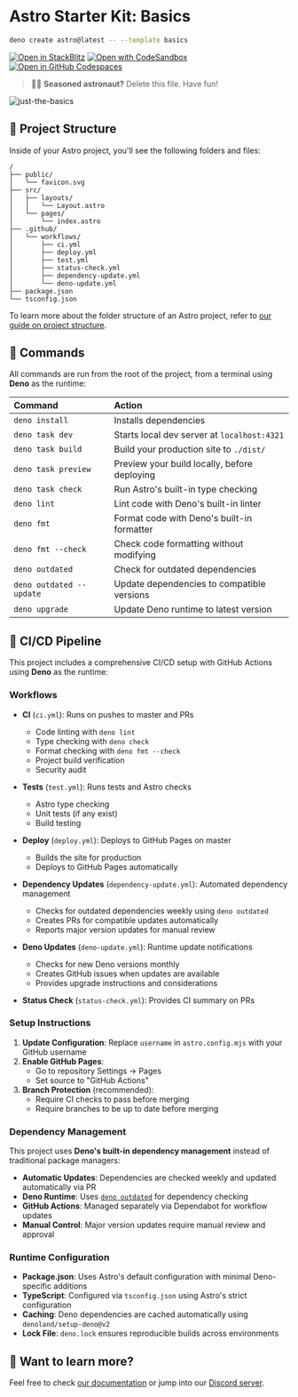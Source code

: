 # Astro Starter Kit: Basics

```sh
deno create astro@latest -- --template basics
```

[![Open in StackBlitz](https://developer.stackblitz.com/img/open_in_stackblitz.svg)](https://stackblitz.com/github/withastro/astro/tree/latest/examples/basics)
[![Open with CodeSandbox](https://assets.codesandbox.io/github/button-edit-lime.svg)](https://codesandbox.io/p/sandbox/github/withastro/astro/tree/latest/examples/basics)
[![Open in GitHub Codespaces](https://github.com/codespaces/badge.svg)](https://codespaces.new/withastro/astro?devcontainer_path=.devcontainer/basics/devcontainer.json)

> 🧑‍🚀 **Seasoned astronaut?** Delete this file. Have fun!

![just-the-basics](https://github.com/withastro/astro/assets/2244813/a0a5533c-a856-4198-8470-2d67b1d7c554)

## 🚀 Project Structure

Inside of your Astro project, you'll see the following folders and files:

```text
/
├── public/
│   └── favicon.svg
├── src/
│   ├── layouts/
│   │   └── Layout.astro
│   └── pages/
│       └── index.astro
├── .github/
│   └── workflows/
│       ├── ci.yml
│       ├── deploy.yml
│       ├── test.yml
│       ├── status-check.yml
│       ├── dependency-update.yml
│       └── deno-update.yml
├── package.json
└── tsconfig.json
```

To learn more about the folder structure of an Astro project, refer to
[our guide on project structure](https://docs.astro.build/en/basics/project-structure/).

## 🧞 Commands

All commands are run from the root of the project, from a terminal using
**Deno** as the runtime:

| Command                      | Action                                       |
| :--------------------------- | :------------------------------------------- |
| `deno install`               | Installs dependencies                        |
| `deno task dev`              | Starts local dev server at `localhost:4321`  |
| `deno task build`            | Build your production site to `./dist/`      |
| `deno task preview`          | Preview your build locally, before deploying |
| `deno task check`            | Run Astro's built-in type checking           |
| `deno lint`                  | Lint code with Deno's built-in linter        |
| `deno fmt`                   | Format code with Deno's built-in formatter   |
| `deno fmt --check`           | Check code formatting without modifying      |
| `deno outdated`              | Check for outdated dependencies              |
| `deno outdated --update`     | Update dependencies to compatible versions   |
| `deno upgrade`               | Update Deno runtime to latest version        |

## 🔄 CI/CD Pipeline

This project includes a comprehensive CI/CD setup with GitHub Actions using
**Deno** as the runtime:

### Workflows

- **CI** (`ci.yml`): Runs on pushes to master and PRs
  - Code linting with `deno lint`
  - Type checking with `deno check`
  - Format checking with `deno fmt --check`
  - Project build verification
  - Security audit

- **Tests** (`test.yml`): Runs tests and Astro checks
  - Astro type checking
  - Unit tests (if any exist)
  - Build testing

- **Deploy** (`deploy.yml`): Deploys to GitHub Pages on master
  - Builds the site for production
  - Deploys to GitHub Pages automatically

- **Dependency Updates** (`dependency-update.yml`): Automated dependency management
  - Checks for outdated dependencies weekly using `deno outdated`
  - Creates PRs for compatible updates automatically
  - Reports major version updates for manual review

- **Deno Updates** (`deno-update.yml`): Runtime update notifications
  - Checks for new Deno versions monthly
  - Creates GitHub issues when updates are available
  - Provides upgrade instructions and considerations

- **Status Check** (`status-check.yml`): Provides CI summary on PRs

### Setup Instructions

1. **Update Configuration**: Replace `username` in `astro.config.mjs` with your
   GitHub username
2. **Enable GitHub Pages**:
   - Go to repository Settings → Pages
   - Set source to "GitHub Actions"
3. **Branch Protection** (recommended):
   - Require CI checks to pass before merging
   - Require branches to be up to date before merging

### Dependency Management

This project uses **Deno's built-in dependency management** instead of traditional package managers:

- **Automatic Updates**: Dependencies are checked weekly and updated automatically via PR
- **Deno Runtime**: Uses [`deno outdated`](https://docs.deno.com/runtime/reference/cli/outdated/) for dependency checking
- **GitHub Actions**: Managed separately via Dependabot for workflow updates
- **Manual Control**: Major version updates require manual review and approval

### Runtime Configuration

- **Package.json**: Uses Astro's default configuration with minimal
  Deno-specific additions
- **TypeScript**: Configured via `tsconfig.json` using Astro's strict
  configuration
- **Caching**: Deno dependencies are cached automatically using
  `denoland/setup-deno@v2`
- **Lock File**: `deno.lock` ensures reproducible builds across environments

## 👀 Want to learn more?

Feel free to check [our documentation](https://docs.astro.build) or jump into
our [Discord server](https://astro.build/chat).
